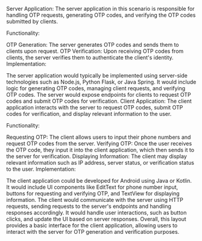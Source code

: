 Server Application:
The server application in this scenario is responsible for handling OTP requests, generating OTP codes, and verifying the OTP codes submitted by clients.

Functionality:

OTP Generation: The server generates OTP codes and sends them to clients upon request.
OTP Verification: Upon receiving OTP codes from clients, the server verifies them to authenticate the client's identity.
Implementation:

The server application would typically be implemented using server-side technologies such as Node.js, Python Flask, or Java Spring.
It would include logic for generating OTP codes, managing client requests, and verifying OTP codes.
The server would expose endpoints for clients to request OTP codes and submit OTP codes for verification.
Client Application:
The client application interacts with the server to request OTP codes, submit OTP codes for verification, and display relevant information to the user.

Functionality:

Requesting OTP: The client allows users to input their phone numbers and request OTP codes from the server.
Verifying OTP: Once the user receives the OTP code, they input it into the client application, which then sends it to the server for verification.
Displaying Information: The client may display relevant information such as IP address, server status, or verification status to the user.
Implementation:

The client application could be developed for Android using Java or Kotlin.
It would include UI components like EditText for phone number input, buttons for requesting and verifying OTP, and TextView for displaying information.
The client would communicate with the server using HTTP requests, sending requests to the server's endpoints and handling responses accordingly.
It would handle user interactions, such as button clicks, and update the UI based on server responses.
Overall, this layout provides a basic interface for the client application, allowing users to interact with the server for OTP generation and verification purposes.
